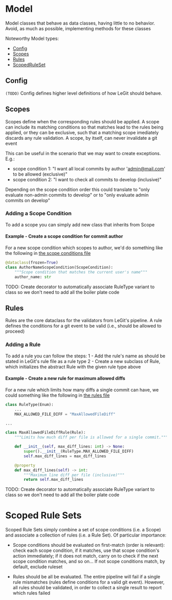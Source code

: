 # Model

Model classes that behave as data classes, having little to no behavior. Avoid, as much as possible, implementing methods for these classes

Noteworthy Model types:

 - [Config](#config)
 - [Scopes](#scopes)
 - [Rules](#rules)
 - [ScopedRuleSet](#scoped-rule-sets)

## Config

`(TODO)` Config defines higher level definitions of how LeGit should behave.

## Scopes

Scopes define when the corresponding rules should be applied. A scope can include its matching conditions so that matches lead to the rules being applied, or they can be exclusive, such that a matching scope imediately discards any rule validation. A scope, by itself, can never invalidate a git event

This can be useful in the scenario that we may want to create exceptions. E.g.:
 - scope condition 1: "I want all local commits by author 'admin@mail.com' to be allowed (exclusive)"
 - scope condition 2: "I want to check all commits to develop (inclusive)"

Depending on the scope condition order this could translate to "only evaluate non-admin commits to develop" or to "only evaluate admin commits on develop"

### Adding a Scope Condition

To add a scope you can simply add new class that inherits from Scope

#### Example - Create a scope condition for commit author

For a new scope condition which scopes to author, we'd do something like the following in [the scope conditions file](./scopes_conditions.py)

```python
@dataclass(frozen=True)
class AuthorNameScopeCondition(ScopeCondition):
    """Scope condition that matches the current user's name"""
    author_name: str
```

TODO: Create decorator to automatically associate RuleType variant to class so we don't need to add all the boiler plate code

## Rules

Rules are the core dataclass for the validators from LeGit's pipeline. A rule defines the conditions for a git event to be valid (i.e., should be allowed to proceed)

### Adding a Rule

To add a rule you can follow the steps:
 1 - Add the rule's name as should be stated in LeGit's rule file as a rule type
 2 - Create a new subclass of Rule, which initializes the abstract Rule with the given rule type above

#### Example - Create a new rule for maximum allowed diffs

For a new rule which limits how many diffs a single commit can have, we could something like the following in [the rules file](./rules.py)

```python
class RuleType(Enum):
    ...
    MAX_ALLOWED_FILE_DIFF = "MaxAllowedFileDiff"

...

class MaxAllowedFileDiffRule(Rule):
    """Limits how much diff per file is allowed for a single commit."""

    def __init__(self, max_diff_lines: int) -> None:
        super().__init__(RuleType.MAX_ALLOWED_FILE_DIFF)
        self.max_diff_lines = max_diff_lines

    @property
    def max_diff_lines(self) -> int:
        """Maximum line diff per file (inclusive)"""
        return self.max_diff_lines
```

TODO: Create decorator to automatically associate RuleType variant to class so we don't need to add all the boiler plate code

# Scoped Rule Sets

Scoped Rule Sets simply combine a set of scope conditions (i.e. a Scope) and associate a collection of rules (i.e. a Rule Set). Of particular importance:
 - Scope conditions should be evaluated on first-match (order is relevant): check each scope condition, if it matches, use that scope condition's action immediately; if it does not match, carry on to check if the next scope condition matches, and so on... If not scope conditions match, by default, exclude ruleset

 - Rules should be all be evaluated. The entire pipeline will fail if a single rule mismatches (rules define conditions for a valid git event). However, all rules should be validated, in order to collect a single result to report which rules failed
